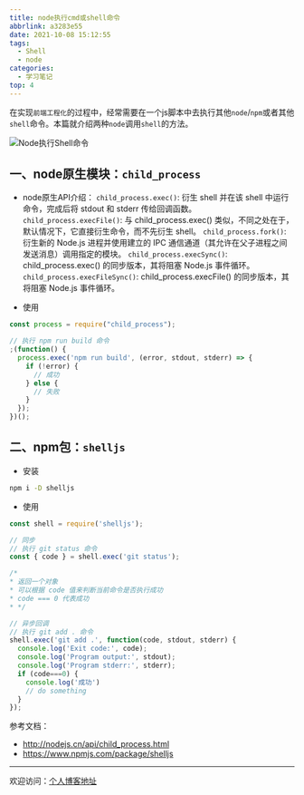 ```yaml
---
title: node执行cmd或shell命令
abbrlink: a3283e55
date: 2021-10-08 15:12:55
tags:
  - Shell
  - node
categories:
  - 学习笔记
top: 4
---
```


在实现`前端工程化`的过程中，经常需要在一个js脚本中去执行其他`node`/`npm`或者其他`shell`命令。本篇就介绍两种`node`调用`shell`的方法。

![Node执行Shell命令](https://tiven.cn/static/img/img-node-02-1jXsPFoG01-MrGe6Xa7Rr.jpg)

<!-- more -->

## 一、node原生模块：`child_process`

* node原生API介绍：
`child_process.exec()`: 衍生 shell 并在该 shell 中运行命令，完成后将 stdout 和 stderr 传给回调函数。
`child_process.execFile()`: 与 child_process.exec() 类似，不同之处在于，默认情况下，它直接衍生命令，而不先衍生 shell。
`child_process.fork()`: 衍生新的 Node.js 进程并使用建立的 IPC 通信通道（其允许在父子进程之间发送消息）调用指定的模块。
`child_process.execSync()`: child_process.exec() 的同步版本，其将阻塞 Node.js 事件循环。
`child_process.execFileSync()`: child_process.execFile() 的同步版本，其将阻塞 Node.js 事件循环。
  
* 使用

```js
const process = require("child_process");

// 执行 npm run build 命令
;(function() {
  process.exec('npm run build', (error, stdout, stderr) => {
    if (!error) {
      // 成功
    } else {
      // 失败
    }
  });
})();
```

## 二、npm包：`shelljs`

* 安装

```sh
npm i -D shelljs
```

* 使用

```js
const shell = require('shelljs');

// 同步
// 执行 git status 命令
const { code } = shell.exec('git status');

/*
* 返回一个对象
* 可以根据 code 值来判断当前命令是否执行成功
* code === 0 代表成功
* */

// 异步回调
// 执行 git add . 命令
shell.exec('git add .', function(code, stdout, stderr) {
  console.log('Exit code:', code);
  console.log('Program output:', stdout);
  console.log('Program stderr:', stderr);
  if (code===0) {
    console.log('成功')
    // do something
  }
});
```

参考文档：
* http://nodejs.cn/api/child_process.html
* https://www.npmjs.com/package/shelljs

---

欢迎访问：[个人博客地址](https://tiven.cn/p/a3283e55/ "天問博客")